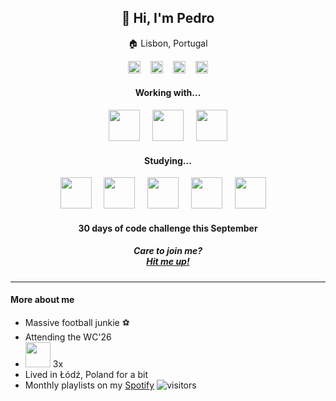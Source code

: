 <h2 align='center'>👋 Hi, I'm Pedro</h2>

<p align='center'>🏠 Lisbon, Portugal</p>

<p align='center'>
    <a href="https://www.linkedin.com/in/pedromlfonseca/"><img width='20px' src="https://encrypted-tbn0.gstatic.com/images?q=tbn%3AANd9GcSf_KBK_0_rRw9zkazLgksl6dNMasmTiN6SqA&usqp=CAU" /></a>&nbsp;&nbsp;&nbsp;
    <a href="mailto:pmlfonseca@outlook.com"><img width='20px' src="https://www.freepnglogos.com/uploads/logo-outlook-png/file-microsoft-office-outlook-logo-present-svg-wikipedia-1.png" /></a>&nbsp;&nbsp;&nbsp;
    <a href="https://open.spotify.com/user/21xkghmsk6kr5jao2aniugvda"><img width='20px' src="https://dashboard.snapcraft.io/site_media/appmedia/2017/12/spotify-linux-256.png" /></a>&nbsp;&nbsp;&nbsp;
    <a href="https://dev.to/pmlf"><img width='20px' src="https://encrypted-tbn0.gstatic.com/images?q=tbn%3AANd9GcT6K0at0isJpj-3SbFLWmjREDEI3zDdgbFGuA&usqp=CAU" /></a>
</p>

<h4 align='center'>Working with...</h4>
<p align='center'>
    <img height='50px' src="https://upload.wikimedia.org/wikipedia/commons/thumb/9/99/Unofficial_JavaScript_logo_2.svg/1200px-Unofficial_JavaScript_logo_2.svg.png" />&nbsp;&nbsp;&nbsp;&nbsp;
    <img height='50px' src="https://seeklogo.com/images/C/c-sharp-c-logo-02F17714BA-seeklogo.com.png" />&nbsp;&nbsp;&nbsp;&nbsp;
    <img height='50px' src="https://image.flaticon.com/icons/svg/29/29611.svg" />
</p>

<h4 align='center'>Studying...</h4>
<p align='center'>
   <img height='50px' src="https://upload.wikimedia.org/wikipedia/commons/thumb/8/80/HTML5_logo_resized.svg/725px-HTML5_logo_resized.svg.png" />&nbsp;&nbsp;&nbsp;&nbsp;
   <img height='50px' src="https://upload.wikimedia.org/wikipedia/commons/d/d5/CSS3_logo_and_wordmark.svg" />&nbsp;&nbsp;&nbsp;&nbsp;
   <img height='50px' src="https://upload.wikimedia.org/wikipedia/commons/thumb/9/99/Unofficial_JavaScript_logo_2.svg/1200px-Unofficial_JavaScript_logo_2.svg.png" />&nbsp;&nbsp;&nbsp;&nbsp;
   <img height='50px' src="https://upload.wikimedia.org/wikipedia/commons/thumb/9/96/Sass_Logo_Color.svg/1200px-Sass_Logo_Color.svg.png" />&nbsp;&nbsp;&nbsp;&nbsp;
   <img height='50px' src="https://i.pinimg.com/originals/84/b1/06/84b1065e798f61aa80b8670a4b6fbb4d.png" />&nbsp;&nbsp;&nbsp;&nbsp;
</p>

<h4 align='center'>30 days of code challenge this September</h4>
<h5 align='center'>
    Care to join me?
    <br>
    <a href="https://www.linkedin.com/in/pedromlfonseca/">Hit me up!</a>
</h5>

<hr>

#### More about me
- Massive football junkie ⚽
- Attending the WC'26
- <img width='40px' src="https://cdnimages01.azureedge.net/renascenca/logo_websummit1122977bdefaultlarge_1024.jpg" /> 3x
- Lived in Łódź, Poland for a bit
- Monthly playlists on my <a href="https://open.spotify.com/user/21xkghmsk6kr5jao2aniugvda">Spotify</a>
![visitors](https://visitor-badge.glitch.me/badge?page_id=PMLF)

